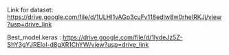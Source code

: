 Link for dataset:  https://drive.google.com/file/d/1ULHI1vAGp3cuFv118edIw8w0rheIRKJj/view?usp=drive_link

Best_model.keras : https://drive.google.com/file/d/1lydeJz5Z-ShY3gYJREloI-d8gXR1ChYW/view?usp=drive_link
